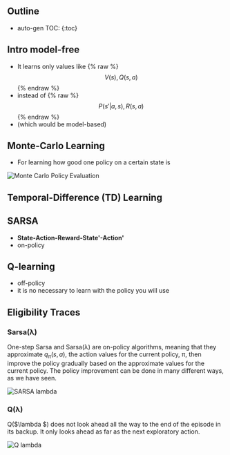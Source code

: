 <script type="text/javascript" async
  src="https://cdnjs.cloudflare.com/ajax/libs/mathjax/2.7.1/MathJax.js?config=TeX-MML-AM_CHTML">
</script>

## Outline
* auto-gen TOC:
{:toc}

## Intro model-free
* It learns only values like 
{% raw %}
$$ V(s), Q(s,a) $$
{% endraw %}
* instead of 
{% raw %}
$$ P(s'|a,s), R(s,a) $$
{% endraw %}
* (which would be model-based)

## Monte-Carlo Learning
* For learning how good one policy on a certain state is

![Monte Carlo Policy Evaluation](http://incompleteideas.net/sutton/book/ebook/pseudotmp3.png)

## Temporal-Difference (TD) Learning

## SARSA
* __State-Action-Reward-State'-Action'__
* on-policy


## Q-learning
* off-policy 
* it is no necessary to learn with the policy you will use

## Eligibility Traces
### Sarsa(λ)
One-step Sarsa and Sarsa(λ) are on-policy algorithms, meaning that they approximate $q_\pi(s, a)$, the action values for the current policy, π, then improve the policy gradually based on the approximate values for the current policy. The policy improvement can be done in many different ways, as we have seen.

![SARSA lambda](http://incompleteideas.net/sutton/book/ebook/pseudotmp12.png "SARSA lambda")

### Q(λ)
Q($\lambda $) does not look ahead all the way to the end of the episode in its backup. It only looks ahead as far as the next exploratory action.

![Q lambda](http://incompleteideas.net/sutton/book/ebook/pseudotmp13.png)
